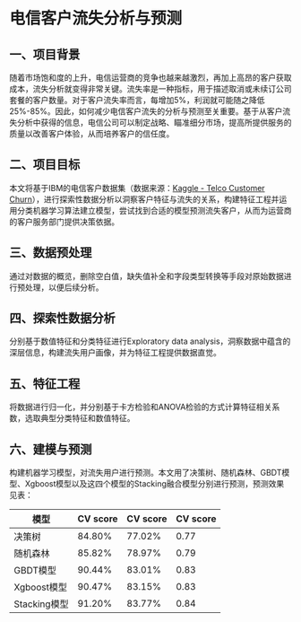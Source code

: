 # 电信客户流失分析与预测

## 一、项目背景
随着市场饱和度的上升，电信运营商的竞争也越来越激烈，再加上高昂的客户获取成本，流失分析就变得非常关键。流失率是一种指标，用于描述取消或未续订公司套餐的客户数量。对于客户流失率而言，每增加5%，利润就可能随之降低25%-85%。因此，如何减少电信客户流失的分析与预测至关重要。基于从客户流失分析中获得的信息，电信公司可以制定战略、瞄准细分市场，提高所提供服务的质量以改善客户体验，从而培养客户的信任度。

## 二、项目目标
本文将基于IBM的电信客户数据集（数据来源：[Kaggle - Telco Customer Churn](https://www.kaggle.com/datasets/blastchar/telco-customer-churn)），进行探索性数据分析以洞察客户特征与流失的关系，构建特征工程并运用分类机器学习算法建立模型，尝试找到合适的模型预测流失客户，从而为运营商的客户服务部门提供决策依据。

## 三、数据预处理
通过对数据的概览，删除空白值，缺失值补全和字段类型转换等手段对原始数据进行预处理，以便后续分析。

## 四、探索性数据分析
分别基于数值特征和分类特征进行Exploratory data analysis，洞察数据中蕴含的深层信息，构建流失用户画像，并为特征工程提供数据直觉。

## 五、特征工程
将数据进行归一化，并分别基于卡方检验和ANOVA检验的方式计算特征相关系数，选取典型分类特征和数值特征。

## 六、建模与预测

构建机器学习模型，对流失用户进行预测。本文用了决策树、随机森林、GBDT模型、Xgboost模型以及这四个模型的Stacking融合模型分别进行预测，预测效果见表：

|模型  |  CV score| CV score| CV score
|--|--|--|--|
|  决策树|84.80%  | 77.02% |    0.77
| 随机森林 | 85.82% |78.97%  |  0.79  
|  GBDT模型|90.44%  |83.01%  | 0.83   
|  Xgboost模型|90.47%  | 83.15% | 0.83   
| Stacking模型 | 91.20% | 83.77% | 0.84   
